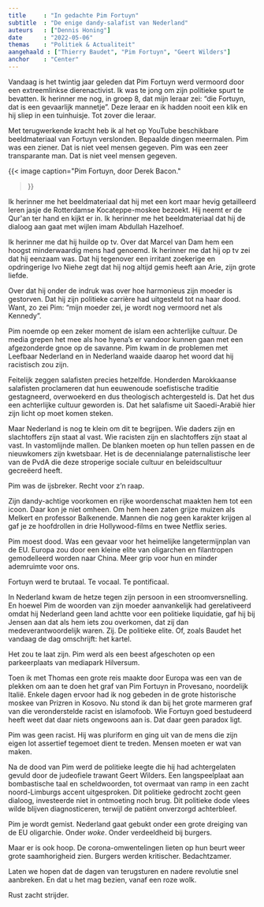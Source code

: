```yaml
---
title     : "In gedachte Pim Fortuyn"
subtitle  : "De enige dandy-salafist van Nederland"
auteurs   : ["Dennis Honing"]
date      : "2022-05-06"
themas    : "Politiek & Actualiteit"
aangehaald : ["Thierry Baudet", "Pim Fortuyn", "Geert Wilders"]
anchor    : "Center"
---
```


Vandaag is het twintig jaar geleden dat Pim Fortuyn werd vermoord door een extreemlinkse dierenactivist. Ik was te jong om zijn politieke spurt te bevatten. Ik herinner me nog, in groep 8, dat mijn leraar zei: “die Fortuyn, dat is een gevaarlijk mannetje”. Deze leraar en ik hadden nooit een klik en hij sliep in een tuinhuisje. Tot zover die leraar. 

Met terugwerkende kracht heb ik al het op YouTube beschikbare beeldmateriaal van Fortuyn verslonden. Bepaalde dingen meermalen. Pim was een ziener. Dat is niet veel mensen gegeven. Pim was een zeer transparante man. Dat is niet veel mensen gegeven. 

{{< image
	caption="Pim Fortuyn, door Derek Bacon."
>}}

Ik herinner me het beeldmateriaal dat hij met een kort maar hevig getailleerd leren jasje de Rotterdamse Kocateppe-moskee bezoekt. Hij neemt er de Qur'an ter hand en kijkt er in. Ik herinner me het beeldmateriaal dat hij de dialoog aan gaat met wijlen imam Abdullah Hazelhoef. 

Ik herinner me dat hij huilde op tv. Over dat Marcel van Dam hem een hoogst minderwaardig mens had genoemd. Ik herinner me dat hij op tv zei dat hij eenzaam was. Dat hij tegenover een irritant zoekerige en opdringerige Ivo Niehe zegt dat hij nog altijd gemis heeft aan Arie, zijn grote liefde. 

Over dat hij onder de indruk was over hoe harmonieus zijn moeder is gestorven. Dat hij zijn politieke carrière had uitgesteld tot na haar dood. Want, zo zei Pim: “mijn moeder zei, je wordt nog vermoord net als Kennedy”. 

Pim noemde op een zeker moment de islam een achterlijke cultuur. De media grepen het mee als hoe hyena’s er vandoor kunnen gaan met een afgezonderde gnoe op de savanne. Pim kwam in de problemen met Leefbaar Nederland en in Nederland waaide daarop het woord dat hij racistisch zou zijn. 

Feitelijk zeggen salafisten precies hetzelfde. Honderden Marokkaanse salafisten proclameren dat hun eeuwenoude soefistische traditie gestagneerd, overwoekerd en dus theologisch achtergesteld is. Dat het dus een achterlijke cultuur geworden is. Dat het salafisme uit Saoedi-Arabië hier zijn licht op moet komen steken. 

Maar Nederland is nog te klein om dit te begrijpen. Wie daders zijn en slachtoffers zijn staat al vast. Wie racisten zijn en slachtoffers zijn staat al vast. In vastomlijnde mallen. De blanken moeten op hun tellen passen en de nieuwkomers zijn kwetsbaar. Het is de decennialange paternalistische leer van de PvdA die deze stroperige sociale cultuur en beleidscultuur gecreëerd heeft. 

Pim was de ijsbreker. Recht voor z’n raap. 

Zijn dandy-achtige voorkomen en rijke woordenschat maakten hem tot een icoon. Daar kon je niet omheen. Om hem heen zaten grijze muizen als Melkert en professor Balkenende. Mannen die nog geen karakter krijgen al gaf je ze hoofdrollen in drie Hollywood-films en twee Netflix series. 

Pim moest dood. Was een gevaar voor het heimelijke langetermijnplan van de EU. Europa zou door een kleine elite van oligarchen en filantropen gemodelleerd worden naar China. Meer grip voor hun en minder ademruimte voor ons. 

Fortuyn werd te brutaal. Te vocaal. Te pontificaal. 

In Nederland kwam de hetze tegen zijn persoon in een stroomversnelling. En hoewel Pim de woorden van zijn moeder aanvankelijk had gerelativeerd omdat hij Nederland geen land achtte voor een politieke liquidatie, gaf hij bij Jensen aan dat als hem iets zou overkomen, dat zíj́ dan medeverantwoordelijk waren. Zij. De politieke elite. Of, zoals Baudet het vandaag de dag omschrijft: het kartel. 

Het zou te laat zijn. Pim werd als een beest afgeschoten op een parkeerplaats van mediapark Hilversum. 

Toen ik met Thomas een grote reis maakte door Europa was een van de plekken om aan te doen het graf van Pim Fortuyn in Provesano, noordelijk Italië. Enkele dagen ervoor had ik nog gebeden in de grote historische moskee van Prizren in Kosovo. Nu stond ik dan bij het grote marmeren graf van die veronderstelde racist en islamofoob. Wie Fortuyn goed bestudeerd heeft weet dat daar niets ongewoons aan is. Dat daar geen paradox ligt. 

Pim was geen racist. Hij was pluriform en ging uit van de mens die zijn eigen lot assertief tegemoet dient te treden. Mensen moeten er wat van maken. 

Na de dood van Pim werd de politieke leegte die hij had achtergelaten gevuld door de judeofiele trawant Geert Wilders. Een langspeelplaat aan bombastische taal en scheldwoorden, tot overmaat van ramp in een zacht noord-Limburgs accent uitgesproken. Dit politieke gedrocht zocht geen dialoog, investeerde niet in ontmoeting noch brug. Dit politieke dode vlees wilde blijven diagnosticeren, terwijl de patiënt onverzorgd achterbleef. 

Pim je wordt gemist. Nederland gaat gebukt onder een grote dreiging van de EU oligarchie. Onder _woke_. Onder verdeeldheid bij burgers. 

Maar er is ook hoop. De corona-omwentelingen lieten op hun beurt weer grote saamhorigheid zien. Burgers werden kritischer. Bedachtzamer. 

Laten we hopen dat de dagen van terugsturen en nadere revolutie snel aanbreken. En dat u het mag bezien, vanaf een roze wolk. 

Rust zacht strijder.
